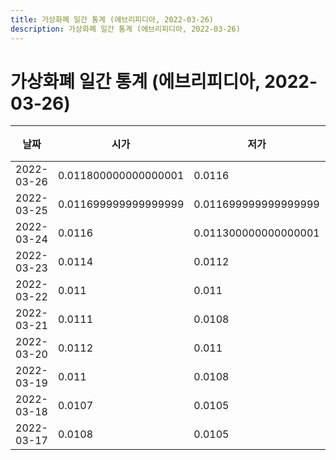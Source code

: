 ```yaml
---
title: 가상화폐 일간 통계 (에브리피디아, 2022-03-26)
description: 가상화폐 일간 통계 (에브리피디아, 2022-03-26)
---
```


가상화폐 일간 통계 (에브리피디아, 2022-03-26)
===

|날짜|시가|저가|고가|종가|비고|
|--|--|--|--|--|--|
|2022-03-26|0.011800000000000001|0.0116|0.011800000000000001|0.0116|    |
|2022-03-25|0.011699999999999999|0.011699999999999999|0.0124|0.011800000000000001|    |
|2022-03-24|0.0116|0.011300000000000001|0.011800000000000001|0.011699999999999999|    |
|2022-03-23|0.0114|0.0112|0.011699999999999999|0.011699999999999999|    |
|2022-03-22|0.011|0.011|0.0115|0.0115|    |
|2022-03-21|0.0111|0.0108|0.011300000000000001|0.011|    |
|2022-03-20|0.0112|0.011|0.0115|0.0111|    |
|2022-03-19|0.011|0.0108|0.0115|0.011300000000000001|    |
|2022-03-18|0.0107|0.0105|0.0112|0.011|    |
|2022-03-17|0.0108|0.0105|0.0109|0.0107|    |
